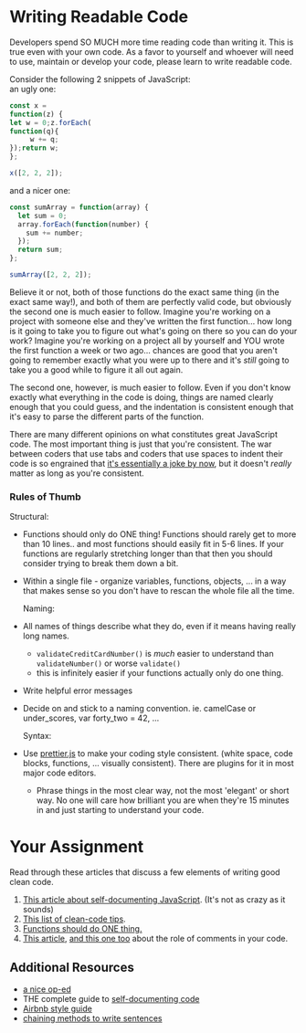 # Writing Readable Code

Developers spend SO MUCH more time reading code than writing it.  This is true even with your own code.  As a favor to yourself and whoever will need to use, maintain or develop your code, please learn to write readable code.

Consider the following 2 snippets of JavaScript:  
an ugly one:

```javascript
const x = 
function(z) {
let w = 0;z.forEach(
function(q){
     w += q;
});return w;
};

x([2, 2, 2]);
```

and a nicer one:

```javascript
const sumArray = function(array) {
  let sum = 0;
  array.forEach(function(number) {
    sum += number;
  });
  return sum;
};

sumArray([2, 2, 2]);
```

Believe it or not, both of those functions do the exact same thing \(in the exact same way!\), and both of them are perfectly valid code, but obviously the second one is much easier to follow.  Imagine you're working on a project with someone else and they've written the first function... how long is it going to take you to figure out what's going on there so you can do your work?  Imagine you're working on a project all by yourself and YOU wrote the first function a week or two ago... chances are good that you aren't going to remember exactly what you were up to there and it's _still_ going to take you a good while to figure it all out again.

The second one, however, is much easier to follow.  Even if you don't know exactly what everything in the code is doing, things are named clearly enough that you could guess, and the indentation is consistent enough that it's easy to parse the different parts of the function.

There are many different opinions on what constitutes great JavaScript code.  The most important thing is just that you're consistent.  The war between coders that use tabs and coders that use spaces to indent their code is so engrained that [it's essentially a joke by now](https://www.youtube.com/watch?v=SsoOG6ZeyUI), but it doesn't _really_ matter as long as you're consistent.

### Rules of Thumb

Structural:

* Functions should only do ONE thing! Functions should rarely get to more than 10 lines.. and most functions should easily fit in 5-6 lines.  If your functions are regularly stretching longer than that then you should consider trying to break them down a bit.
* Within a single file - organize variables, functions, objects, ... in a way that makes sense so you don't have to rescan the whole file all the time.

  Naming:

* All names of things describe what they do, even if it means having really long names.
  * `validateCreditCardNumber()` is _much_ easier to understand than `validateNumber()` or worse `validate()`
  * this is infinitely easier if your functions actually only do one thing.
* Write helpful error messages
* Decide on and stick to a naming convention. ie. camelCase or under\_scores, var forty\_two = 42, ...

  Syntax:

* Use [prettier.js](https://github.com/prettier/prettier) to make your coding style consistent. \(white space, code blocks, functions, ... visually consistent\). There are plugins for it in most major code editors.
  * Phrase things in the most clear way, not the most 'elegant' or short way.  No one will care how brilliant you are when they're 15 minutes in and just starting to understand your code.

# Your Assignment

Read through these articles that discuss a few elements of writing good clean code.

1. [This article about self-documenting JavaScript](https://www.sitepoint.com/self-documenting-javascript/). \(It's not as crazy as it sounds\)  
2. [This list of clean-code tips](https://onextrapixel.com/10-principles-for-keeping-your-programming-code-clean/).
3. [Functions should do ONE thing.](https://sites.google.com/site/unclebobconsultingllc/one-thing-extract-till-you-drop)
4. [This article](https://blog.codinghorror.com/coding-without-comments/), [and this one too](https://blog.codinghorror.com/code-tells-you-how-comments-tell-you-why/) about the role of comments in your code.

## Additional Resources

* [a nice op-ed](https://www.martinfowler.com/bliki/CodeAsDocumentation.html)
* THE complete guide to [self-documenting code](http://wiki.c2.com/?SelfDocumentingCode)
* [Airbnb style guide](https://github.com/airbnb/javascript)  
* [chaining methods to write sentences](http://javascriptissexy.com/beautiful-javascript-easily-create-chainable-cascading-methods-for-expressiveness/)   



